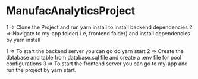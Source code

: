 # ManufacAnalyticsProject
1 => Clone the Project and run yarn install to install backend dependencies 
2 => Navigate to my-app folder( i.e, frontend folder) and install dependencies by yarn install


1 => To start the backend server you can go do yarn start
2 => Create the database and table from database.sql file and create a .env file for pool configurations
3 => To start the frontend server you can go to my-app and run the project by yarn start.
